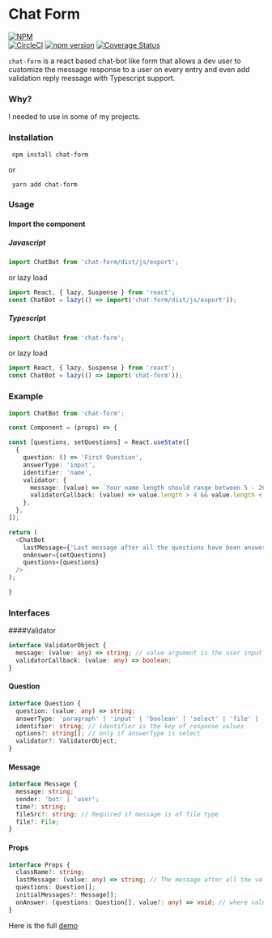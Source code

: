 # Chat Form

[![NPM](https://nodei.co/npm/chat-form.png)](https://nodei.co/npm/chat-form/) <br />
[![CircleCI](https://circleci.com/gh/koechkevin/chat-form.svg?style=svg)](https://circleci.com/gh/koechkevin/chat-form)
[![npm version](https://badge.fury.io/js/chat-form.svg)](https://badge.fury.io/js/chat-form)
[![Coverage Status](https://coveralls.io/repos/github/koechkevin/chat-form/badge.svg?branch=master)](https://coveralls.io/github/koechkevin/chat-form?branch=master)

`chat-form` is a react based chat-bot like form that allows a dev user to customize the message response to a user on every entry and even add validation reply message with Typescript support.

### Why?

I needed to use in some of my projects.

### Installation

```shell script
 npm install chat-form
```

or

```shell script
 yarn add chat-form
```

### Usage

#### Import the component

##### Javascript

```js
import ChatBot from 'chat-form/dist/js/export';
```

or lazy load

```js
import React, { lazy, Suspense } from 'react';
const ChatBot = lazy(() => import('chat-form/dist/js/export'));
```

##### Typescript

```typescript
import ChatBot from 'chat-form';
```

or lazy load

```typescript
import React, { lazy, Suspense } from 'react';
const ChatBot = lazy(() => import('chat-form'));
```
### Example
```typescript jsx
import ChatBot from 'chat-form';

const Component = (props) => {

const [questions, setQuestions] = React.useState([
  {
    question: () => 'First Question',
    answerType: 'input',
    identifier: 'name',
    validator: {
      message: (value) => `Your name length should range between 5 - 26 characters`,
      validatorCallback: (value) => value.length > 4 && value.length < 27,
    },
  },
]);

return (
  <ChatBot
    lastMessage={'Last message after all the questions have been answered'}
    onAnswer={setQuestions}
    questions={questions}
  />
);

}
```

### **Interfaces**

####Validator
```typescript
interface ValidatorObject {
  message: (value: any) => string; // value argument is the user input value
  validatorCallback: (value: any) => boolean;
}
```
#### Question
```typescript
interface Question {
  question: (value: any) => string;
  answerType: 'paragraph' | 'input' | 'boolean' | 'select' | 'file' | 'number' | 'csv' | any;
  identifier: string; // identifier is the key of response values 
  options?: string[]; // only if answerType is select
  validator?: ValidatorObject;
}
```
#### Message
```typescript
interface Message {
  message: string;
  sender: 'bot' | 'user';
  time?: string;
  fileSrc?: string; // Required if message is of file type
  file?: File;
}
```
 #### Props
```typescript
interface Props {
  className?: string;
  lastMessage: (value: any) => string; // The message after all the values have been filled. It takes in an object of { [identifier]: user input }
  questions: Question[];
  initialMessages?: Message[];
  onAnswer: (questions: Question[], value?: any) => void; // where value is an object of { [identifier]: user input }
}
```
Here is the full [demo](https://react-chat-form.firebaseapp.com/)
